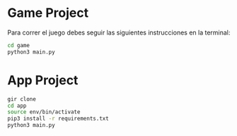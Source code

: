 # Game Project

Para correr el juego debes seguir las siguientes instrucciones en la terminal:

```sh
cd game
python3 main.py
```


# App Project

```sh
gir clone
cd app
source env/bin/activate
pip3 install -r requirements.txt
python3 main.py
```
